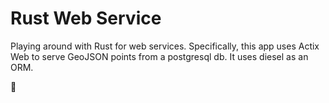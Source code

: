 # Rust Web Service

Playing around with Rust for web services. Specifically,
this app uses Actix Web to serve GeoJSON points from a postgresql db.
It uses diesel as an ORM.

🦀
